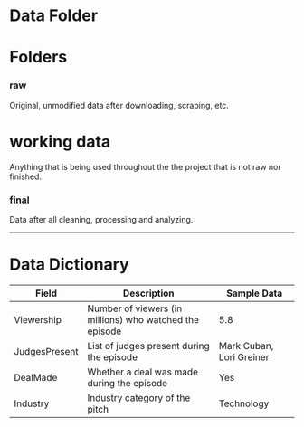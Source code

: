 # Data Folder

# Folders

### raw
Original, unmodified data after downloading, scraping, etc.

# working data 
Anything that is being used throughout the the project that is not raw nor finished.

### final
Data after all cleaning, processing and analyzing.

---

# Data Dictionary

| Field               | Description                                                   | Sample Data                  |
|---------------------|---------------------------------------------------------------|------------------------------|
| Viewership          | Number of viewers (in millions) who watched the episode      | 5.8                          |
| JudgesPresent       | List of judges present during the episode                    | Mark Cuban, Lori Greiner     |
| DealMade            | Whether a deal was made during the episode                   | Yes                          |
| Industry            | Industry category of the pitch                               | Technology                   |
